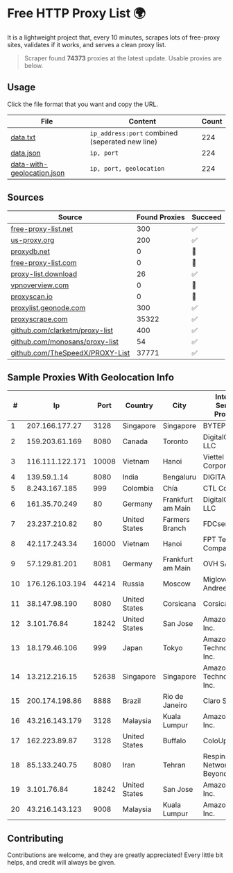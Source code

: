 
# Free HTTP Proxy List 🌍

It is a lightweight project that, every 10 minutes, scrapes lots of free-proxy sites, validates if it works, and serves a clean proxy list.


> Scraper found **74373** proxies at the latest update. Usable proxies are below.

## Usage

Click the file format that you want and copy the URL.


|File|Content|Count|
|----|-------|-----|
|[data.txt](https://raw.githubusercontent.com/themiralay/Proxy-List-World/master/data.txt)|`ip_address:port` combined (seperated new line)|224|
|[data.json](https://raw.githubusercontent.com/themiralay/Proxy-List-World/master/data.json)|`ip, port`|224|
|[data-with-geolocation.json](https://raw.githubusercontent.com/themiralay/Proxy-List-World/master/data-with-geolocation.json)|`ip, port, geolocation`|224|

## Sources

|Source|Found Proxies|Succeed|
|------|-------------|-------|
|[free-proxy-list.net](https://free-proxy-list.net)|300|✅|
|[us-proxy.org](https://www.us-proxy.org)|200|✅|
|[proxydb.net](http://proxydb.net)|0|🚫|
|[free-proxy-list.com](https://free-proxy-list.com/?page=&port=&type%5B%5D=http&type%5B%5D=https&up_time=0&search=Search)|0|🚫|
|[proxy-list.download](https://www.proxy-list.download/HTTP)|26|✅|
|[vpnoverview.com](https://vpnoverview.com/privacy/anonymous-browsing/free-proxy-servers)|0|🚫|
|[proxyscan.io](https://www.proxyscan.io)|0|🚫|
|[proxylist.geonode.com](https://proxylist.geonode.com/api/proxy-list?limit=300&page=1&sort_by=lastChecked&sort_type=desc&protocols=http,https)|300|✅|
|[proxyscrape.com](https://api.proxyscrape.com/v2/?request=displayproxies&protocol=http&timeout=10000&country=all&ssl=all&anonymity=all)|35322|✅|
|[github.com/clarketm/proxy-list](https://raw.githubusercontent.com/clarketm/proxy-list/master/proxy-list-raw.txt)|400|✅|
|[github.com/monosans/proxy-list](https://raw.githubusercontent.com/monosans/proxy-list/main/proxies/http.txt)|54|✅|
|[github.com/TheSpeedX/PROXY-List](https://raw.githubusercontent.com/TheSpeedX/PROXY-List/master/http.txt)|37771|✅|


## Sample Proxies With Geolocation Info

|#|Ip|Port|Country|City|Internet Service Provider|
|-|--|----|-------|----|-------------------------|
|1|207.166.177.27|3128|Singapore|Singapore|BYTEPLUS|
|2|159.203.61.169|8080|Canada|Toronto|DigitalOcean, LLC|
|3|116.111.122.171|10008|Vietnam|Hanoi|Viettel Corporation|
|4|139.59.1.14|8080|India|Bengaluru|DIGITALOCEAN|
|5|8.243.167.185|999|Colombia|Chía|CTL Colombia|
|6|161.35.70.249|80|Germany|Frankfurt am Main|DigitalOcean, LLC|
|7|23.237.210.82|80|United States|Farmers Branch|FDCservers.net|
|8|42.117.243.34|16000|Vietnam|Hanoi|FPT Telecom Company|
|9|57.129.81.201|8081|Germany|Frankfurt am Main|OVH SAS|
|10|176.126.103.194|44214|Russia|Moscow|Miglovets Egor Andreevich|
|11|38.147.98.190|8080|United States|Corsicana|Corsicana ISD|
|12|3.101.76.84|18242|United States|San Jose|Amazon.com, Inc.|
|13|18.179.46.106|999|Japan|Tokyo|Amazon Technologies Inc.|
|14|13.212.216.15|52638|Singapore|Singapore|Amazon Technologies Inc.|
|15|200.174.198.86|8888|Brazil|Rio de Janeiro|Claro S.A|
|16|43.216.143.179|3128|Malaysia|Kuala Lumpur|Amazon.com, Inc.|
|17|162.223.89.87|3128|United States|Buffalo|ColoUp|
|18|85.133.240.75|8080|Iran|Tehran|Respina Networks & Beyond PJSC|
|19|3.101.76.84|18242|United States|San Jose|Amazon.com, Inc.|
|20|43.216.143.123|9008|Malaysia|Kuala Lumpur|Amazon.com, Inc.|



## Contributing

Contributions are welcome, and they are greatly appreciated! Every
little bit helps, and credit will always be given.

